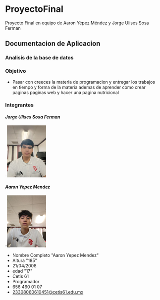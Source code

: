 # ProyectoFinal
Proyecto Final en equipo de Aaron Yépez Méndez y Jorge Ulises Sosa Ferman
## Documentacion de Aplicacion
### Analisis de la base de datos

### Objetivo
- Pasar con creeces la materia de programacion y entregar los trabajos en tiempo y forma de la materia ademas de aprender como crear paginas paginas web y hacer una pagina nutricional
### Integrantes
#### *Jorge Ulises Sosa Ferman*
-<img src="https://github.com/AaronYepez/NutriApp/blob/main/sosin.jpg" alt="Foto" width="25%" height="25%">
#### *Aaron Yepez Mendez*
-<img src="https://github.com/AaronYepez/NutriApp/blob/main/MyLove.jpg" alt="Foto" width="25%" height="25%">
- Nombre Completo "Aaron Yepez Mendez"
- Altura "185"
- 21/04/2008
-  edad "17"
- Cetis 61
- Programador
- 656 460 01 07
- 23308060610451@cetis61.edu.mx

